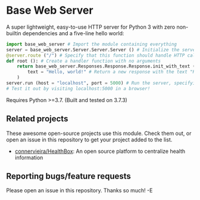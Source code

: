 # Base Web Server
A super lightweight, easy-to-use HTTP server for Python 3 with zero non-builtin dependencies and a five-line hello world:

```python
import base_web_server # Import the module containing everything
server = base_web_server.Server.Server.Server () # Initialize the server
@server.route ("/") # Specify that this function should handle HTTP calls to /
def root (): # Create a handler function with no arguments
    return base_web_server.Responses.Response.Response.init_with_text (
        text = "Hello, world!" # Return a new response with the text "Hello, world!"
    )
server.run (host = "localhost", port = 5000) # Run the server, specifying a host and port
# Test it out by visiting localhost:5000 in a browser!
```

Requires Python >=3.7. (Built and tested on 3.7.3)

## Related projects
These awesome open-source projects use this module. Check them out, or open an issue in this repository to get your project added to the list.
- [connervieira/HealthBox](https://github.com/connervieira/HealthBox): An open source platform to centralize health information

## Reporting bugs/feature requests
Please open an issue in this repository. Thanks so much! -E
